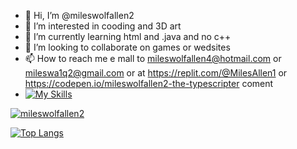 - 👋 Hi, I’m @mileswolfallen2
- 👀 I’m interested in  cooding and 3D art
- 🌱 I’m currently learning html and .java and no c++
- 💞️ I’m looking to collaborate on games or wedsites
- 📫 How to reach me e mall to mileswolfallen4@hotmail.com or  mileswa1q2@gmail.com or at https://replit.com/@MilesAllen1 or https://codepen.io/mileswolfallen2-the-typescripter  coment
- [![My Skills](https://skillicons.dev/icons?i=js,html,css,bash,blender,cloudflare,git,github,gitlab,linux,mint,netlify,py,raspberrypi,replit,ubuntu,unity,unreal,vscode,windows,arch,apple)](https://skillicons.dev)

<!---
mileswolfallen2/mileswolfallen2 is a ✨ special ✨ repository because its `README.md` (this file) appears on your GitHub profile.
You can click the Preview link to take a look at your changes.
--->


[![mileswolfallen2](https://github-readme-stats.vercel.app/api?username=mileswolfallen2)](https://github.com/anuraghazra/github-readme-stats)





[![Top Langs](https://github-readme-stats.vercel.app/api/top-langs/?username=mileswolfallen2)](https://github.com/anuraghazra/github-readme-stats)
